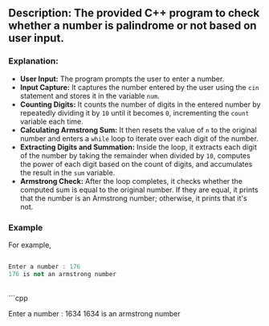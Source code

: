 ## Description: The provided C++ program to check whether a number is palindrome or not based on user input. 

### Explanation:

- **User Input:** The program prompts the user to enter a number.
- **Input Capture:** It captures the number entered by the user using the `cin` statement and stores it in the variable `num`.
- **Counting Digits:** It counts the number of digits in the entered number by repeatedly dividing it by `10` until it becomes `0`, incrementing the `count` variable each time.
- **Calculating Armstrong Sum:** It then resets the value of `n` to the original number and enters a `while` loop to iterate over each digit of the number.
- **Extracting Digits and Summation:** Inside the loop, it extracts each digit of the number by taking the remainder when divided by `10`, computes the power of each digit based on the count of digits, and accumulates the result in the `sum` variable.
- **Armstrong Check:** After the loop completes, it checks whether the computed sum is equal to the original number. If they are equal, it prints that the number is an Armstrong number; otherwise, it prints that it's not.

### Example
For example,
<br/>

```cpp

Enter a number : 176
176 is not an armstrong number

```
<br/>
```cpp

Enter a number : 1634
1634 is an armstrong  number

```
